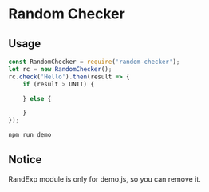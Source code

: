 # Random Checker
## Usage
```js
const RandomChecker = require('random-checker');
let rc = new RandomChecker();
rc.check('Hello').then(result => {
    if (result > UNIT) {

    } else {

    }
});
```

```bash
npm run demo
```

## Notice
RandExp module is only for demo.js, so you can remove it.
